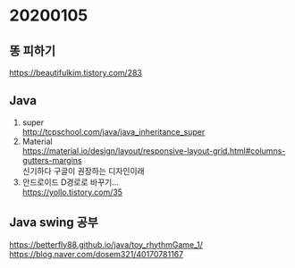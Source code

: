 # 20200105
## 똥 피하기
https://beautifulkim.tistory.com/283
## Java
1. super  
http://tcpschool.com/java/java_inheritance_super
2. Material  
https://material.io/design/layout/responsive-layout-grid.html#columns-gutters-margins  
신기하다 구글이 권장하는 디자인이래  
3. 안드로이드 D경로로 바꾸기...  
https://yollo.tistory.com/35  

## Java swing 공부  
https://betterfly88.github.io/java/toy_rhythmGame_1/
https://blog.naver.com/dosem321/40170781167
